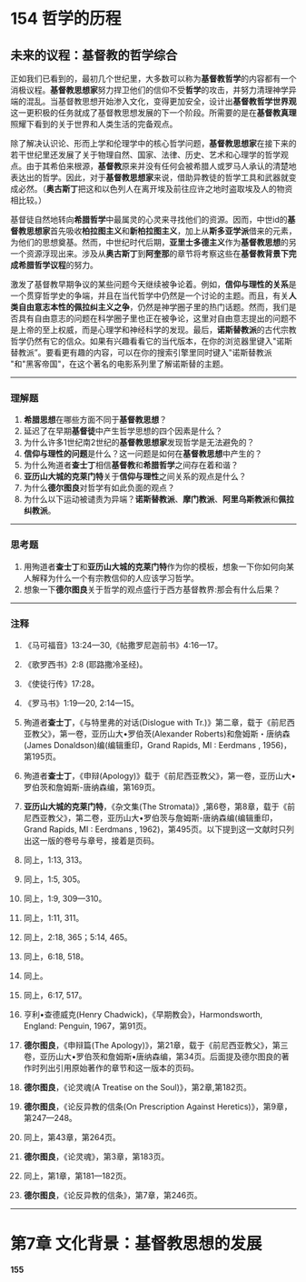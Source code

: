 # 154 哲学的历程

## 未来的议程：基督教的哲学综合

正如我们已看到的，最初几个世纪里，大多数可以称为**基督教哲学**的内容都有一个消极议程。**基督教思想家**努力捍卫他们的信仰不受**哲学**的攻击，并努力清理神学异端的混乱。当基督教思想开始渗入文化，变得更加安全，设计出**基督教哲学世界观**这一更积极的任务就成了基督教思想发展的下一个阶段。所需要的是在**基督教真理**照耀下看到的关于世界和人类生活的完备观点。

除了解决认识论、形而上学和伦理学中的核心哲学问题，**基督教思想家**在接下来的若干世纪里还发展了关于物理自然、国家、法律、历史、艺术和心理学的哲学观点。由于其希伯来根源，**基督教**原来并没有任何会被希腊人或罗马人承认的清楚地表达出的哲学。因此，对于**基督教思想家**来说，借助异教徒的哲学工具和武器就变成必然。（**奥古斯丁**把这和以色列人在离开埃及前往应许之地时盗取埃及人的物资相比较。）

基督徒自然地转向**希腊哲学**中最属灵的心灵来寻找他们的资源。因而，中世id的**基督教思想家**首先吸收**柏拉图主义**和**新柏拉图主义**，加上从**斯多亚学派**借来的元素，为他们的思想奠基。然而，中世纪时代后期，**亚里士多德主义**作为**基督教思想**的另一个资源浮现出来。涉及从**奥古斯丁**到**阿奎那**的章节将考察这些在**基督教背景下完成希腊哲学议程**的努力。

激发了基督教早期争议的某些问题今天继续被争论着。例如，**信仰与理性的关系**是一个贯穿哲学史的争端，并且在当代哲学中仍然是一个讨论的主题。而且，有关**人类自由意志本性的佩拉纠主义之争**，仍然是神学圈子里的热门话题。然而，我们是否具有自由意志的问题在科学圈子里也正在被争论，这里对自由意志提出的问题不是上帝的至上权威，而是心理学和神经科学的发现。最后，**诺斯替教派**的古代宗教哲学仍然有它的信众。如果有兴趣看看它的当代版本，在你的浏览器里键入"诺斯替教派”。要看更有趣的内容，可以在你的搜索引擎里同时键入"诺斯替教派 "和"黑客帝国"，在这个著名的电影系列里了解诺斯替的主题。

---

### 理解题

1. **希腊思想**在哪些方面不同于**基督教思想**？
2. 延迟了在早期**基督徒**中产生哲学思想的四个因素是什么？
3. 为什么许多1世纪南2世纪的**基督教思想家**发现哲学是无法避免的？
4. **信仰与理性的问题**是什么？这一问题是如何在**基督教思想**中产生的？
5. 为什么殉道者**查士丁**相信**基督教**和**希腊哲学**之间存在着和谐？
6. **亚历山大城的克莱门特**关于**信仰与理性**之间关系的观点是什么？
7. 为什么**德尔图良**对哲学有如此负面的观点？
8. 为什么以下运动被谴责为异端？**诺斯替教派**、**摩门教派**、**阿里乌斯教派**和**佩拉纠教派**。

---

### 思考题

1. 用殉道者**查士丁**和**亚历山大城的克莱门特**作为你的模板，想象一下你如何向某人解释为什么一个有宗教信仰的人应该学习哲学。
2. 想象一下**德尔图良**关于哲学的观点盛行于西方基督教界:那会有什么后果？

---

### 注释

1. 《马可福音》13:24—30,《帖撒罗尼迦前书》4:16—17。
2. 《歌罗西书》2:8 (耶路撒冷圣经)。
3. 《使徒行传》17:28。
4. 《罗马书》1:19—20, 2:14—15。

5. 殉道者**查士丁**，《与特里弗的对话(Dislogue with Tr.)》第二章，载于《前尼西亚教父》，第一卷，亚历山大•罗伯茨(Alexander Roberts)和詹姆斯・唐纳森(James Donaldson)编(编辑重印，Grand Rapids, MI : Eerdmans , 1956)，第195页。

6. 殉道者**查士丁**，《申辩(Apology)》载于《前尼西亚教父》，第一卷，亚历山大•罗伯茨和詹姆斯-唐纳森编，第169页。

7. **亚历山大城的克莱门特**，《杂文集(The Stromata)》,第6卷，第8章，载于《前尼西亚教父》，第二卷，亚历山大•罗伯茨与詹姆斯-唐纳森编(编辑重印，Grand Rapids, MI : Eerdmans , 1962)，第495页。以下提到这一文献时只列出这一版的卷号与章号，接着是页码。

8. 同上，1:13, 313。
9. 同上，1:5, 305。
10. 同上，1:9, 309—310。
11. 同上，1:11, 311。
12. 同上，2:18, 365；5:14, 465。
13. 同上，6:18, 518。
14. 同上。
15. 同上，6:17, 517。

16. 亨利•查德威克(Henry Chadwick)，《早期教会》，Harmondsworth, England: Penguin, 1967，第91页。

17. **德尔图良**，《申辩篇(The Apology)》，第21章，载于《前尼西亚教父》，第三卷，亚历山大•罗伯茨和詹姆斯•唐纳森编，第34页。后面提及德尔图良的著作时列出引用原始著作的章节和这一版本的页码。

18. **德尔图良**，《论灵魂(A Treatise on the Soul)》，第2章,第182页。
19. **德尔图良**，《论反异教的信条(On Prescription Against Heretics)》，第9章，第247—248。
20. 同上，第43章，第264页。
21. **德尔图良**，《论灵魂》，第3章，第183页。
22. 同上，第1章，第181—182页。
23. **德尔图良**，《论反异教的信条》，第7章，第246页。

---

# 第7章 文化背景：基督教思想的发展  
**155**